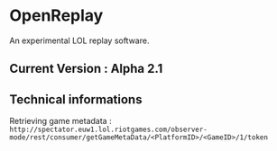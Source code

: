 # OpenReplay
An experimental LOL replay software.

## Current Version : Alpha 2.1

## Technical informations

Retrieving game metadata :
`http://spectator.euw1.lol.riotgames.com/observer-mode/rest/consumer/getGameMetaData/<PlatformID>/<GameID>/1/token`
